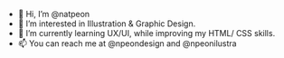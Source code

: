 - 👋 Hi, I’m @natpeon
- 👀 I’m interested in Illustration & Graphic Design.
- 🌱 I’m currently learning UX/UI, while improving my HTML/ CSS skills.
- 📫 You can reach me at @npeondesign and @npeonilustra

<!---
natpeon/natpeon is a ✨ special ✨ repository because its `README.md` (this file) appears on your GitHub profile.
You can click the Preview link to take a look at your changes.
--->
